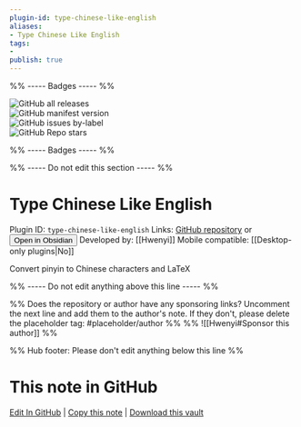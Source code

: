 ```yaml
---
plugin-id: type-chinese-like-english
aliases:
- Type Chinese Like English
tags: 
- 
publish: true
---
```


%% ----- Badges ----- %%

![GitHub all releases](https://img.shields.io/github/downloads/Hwenyi/obsidian-type-chinese-like-english/total?color=573E7A&logo=github&style=for-the-badge)   
![GitHub manifest version](https://img.shields.io/github/manifest-json/v/Hwenyi/obsidian-type-chinese-like-english?color=573E7A&logo=github&style=for-the-badge)   
![GitHub issues by-label](https://img.shields.io/github/issues/Hwenyi/obsidian-type-chinese-like-english/help%20wanted?color=573E7A&logo=github&style=for-the-badge)   
![GitHub Repo stars](https://img.shields.io/github/stars/Hwenyi/obsidian-type-chinese-like-english?color=573E7A&logo=github&style=for-the-badge)

%% ----- Badges ----- %%

%% ----- Do not edit this section ----- %%

# Type Chinese Like English

Plugin ID: `type-chinese-like-english`
Links: [GitHub repository](https://github.com/Hwenyi/obsidian-type-chinese-like-english) or [<button id=HH>Open in Obsidian</button>](obsidian://show-plugin?id=type-chinese-like-english)
Developed by: [[Hwenyi]]
Mobile compatible: [[Desktop-only plugins|No]]

Convert pinyin to Chinese characters and LaTeX

%% ----- Do not edit anything above this line ----- %% 

%% Does the repository or author have any sponsoring links? Uncomment the next line and add them to the author's note. If they don't, please delete the placeholder tag: #placeholder/author %%
%% ![[Hwenyi#Sponsor this author]] %%

%% Hub footer: Please don't edit anything below this line %%

# This note in GitHub

<span class="git-footer">[Edit In GitHub](https://github.dev/obsidian-community/obsidian-hub/blob/main/02%20-%20Community%20Expansions/02.05%20All%20Community%20Expansions/Plugins/type-chinese-like-english.md "git-hub-edit-note") | [Copy this note](https://raw.githubusercontent.com/obsidian-community/obsidian-hub/main/02%20-%20Community%20Expansions/02.05%20All%20Community%20Expansions/Plugins/type-chinese-like-english.md "git-hub-copy-note") | [Download this vault](https://github.com/obsidian-community/obsidian-hub/archive/refs/heads/main.zip "git-hub-download-vault") </span>
